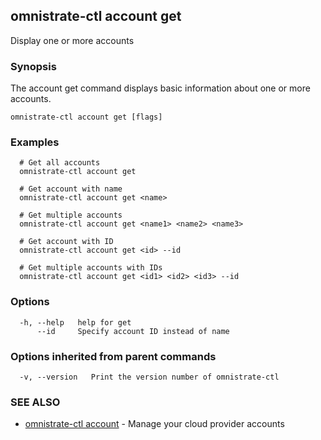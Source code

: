 ## omnistrate-ctl account get

Display one or more accounts

### Synopsis

The account get command displays basic information about one or more accounts.

```
omnistrate-ctl account get [flags]
```

### Examples

```
  # Get all accounts
  omnistrate-ctl account get

  # Get account with name
  omnistrate-ctl account get <name>

  # Get multiple accounts
  omnistrate-ctl account get <name1> <name2> <name3>

  # Get account with ID
  omnistrate-ctl account get <id> --id

  # Get multiple accounts with IDs
  omnistrate-ctl account get <id1> <id2> <id3> --id
```

### Options

```
  -h, --help   help for get
      --id     Specify account ID instead of name
```

### Options inherited from parent commands

```
  -v, --version   Print the version number of omnistrate-ctl
```

### SEE ALSO

* [omnistrate-ctl account](omnistrate-ctl_account.md)	 - Manage your cloud provider accounts

